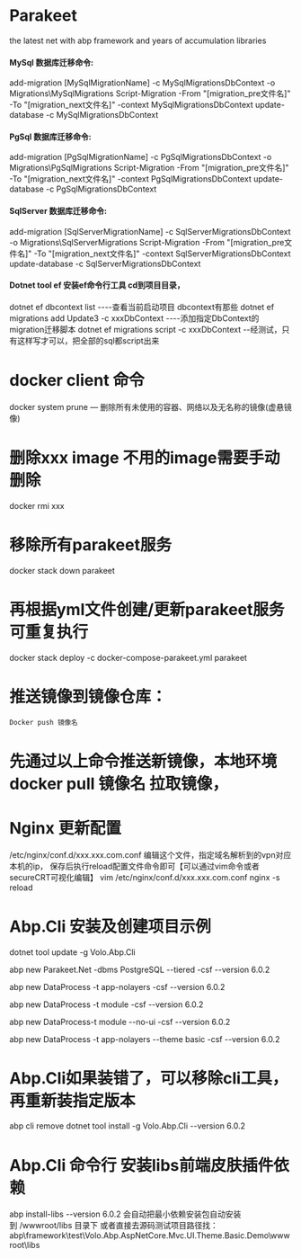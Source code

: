 # Parakeet
the latest net with abp framework and years of accumulation libraries

#### MySql 数据库迁移命令:

add-migration [MySqlMigrationName] -c MySqlMigrationsDbContext -o Migrations\MySqlMigrations
Script-Migration -From "[migration_pre文件名]" -To "[migration_next文件名]" -context MySqlMigrationsDbContext
update-database -c MySqlMigrationsDbContext

#### PgSql 数据库迁移命令:

add-migration [PgSqlMigrationName] -c PgSqlMigrationsDbContext -o Migrations\PgSqlMigrations
Script-Migration -From "[migration_pre文件名]" -To "[migration_next文件名]" -context PgSqlMigrationsDbContext
update-database -c PgSqlMigrationsDbContext

#### SqlServer 数据库迁移命令:

add-migration [SqlServerMigrationName] -c SqlServerMigrationsDbContext -o Migrations\SqlServerMigrations
Script-Migration -From "[migration_pre文件名]" -To "[migration_next文件名]" -context SqlServerMigrationsDbContext
update-database -c SqlServerMigrationsDbContext

#### Dotnet tool ef  安装ef命令行工具  cd到项目目录，
dotnet ef dbcontext list  ----查看当前启动项目 dbcontext有那些
dotnet ef migrations add Update3 -c xxxDbContext    ----添加指定DbContext的 migration迁移脚本
dotnet ef migrations script -c xxxDbContext  --经测试，只有这样写才可以，把全部的sql都script出来


# docker client 命令
docker system prune — 删除所有未使用的容器、网络以及无名称的镜像(虚悬镜像)

# 删除xxx image 不用的image需要手动删除
docker rmi xxx

# 移除所有parakeet服务
docker stack down parakeet

# 再根据yml文件创建/更新parakeet服务  可重复执行
docker stack deploy -c docker-compose-parakeet.yml parakeet

# 推送镜像到镜像仓库：
	Docker push 镜像名
	
# 先通过以上命令推送新镜像，本地环境docker pull 镜像名 拉取镜像，

# Nginx 更新配置
/etc/nginx/conf.d/xxx.xxx.com.conf
编辑这个文件，指定域名解析到的vpn对应本机的ip，
保存后执行reload配置文件命令即可【可以通过vim命令或者secureCRT可视化编辑】
vim /etc/nginx/conf.d/xxx.xxx.com.conf
nginx -s reload



# Abp.Cli 安装及创建项目示例
dotnet tool update -g Volo.Abp.Cli

abp new Parakeet.Net -dbms PostgreSQL --tiered -csf  --version 6.0.2

abp new DataProcess -t app-nolayers -csf --version 6.0.2

abp new DataProcess -t module -csf --version 6.0.2

abp new DataProcess-t module --no-ui -csf --version 6.0.2

abp new DataProcess -t app-nolayers --theme basic -csf --version 6.0.2



# Abp.Cli如果装错了，可以移除cli工具，再重新装指定版本
abp cli remove
dotnet tool install -g Volo.Abp.Cli --version 6.0.2

# Abp.Cli 命令行 安装libs前端皮肤插件依赖
abp install-libs --version 6.0.2
会自动把最小依赖安装包自动安装到 /wwwroot/libs 目录下
或者直接去源码测试项目路径找：abp\framework\test\Volo.Abp.AspNetCore.Mvc.UI.Theme.Basic.Demo\wwwroot\libs


